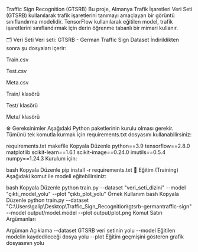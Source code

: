 Traffic Sign Recognition (GTSRB)
Bu proje, Almanya Trafik İşaretleri Veri Seti (GTSRB) kullanılarak trafik işaretlerini tanımayı amaçlayan bir görüntü sınıflandırma modelidir. TensorFlow kullanılarak eğitilen model, trafik işaretlerini sınıflandırmak için derin öğrenme tabanlı bir mimari kullanır.

🗂️ Veri Seti
Veri seti: GTSRB - German Traffic Sign Dataset
İndirildikten sonra şu dosyaları içerir:

Train.csv

Test.csv

Meta.csv

Train/ klasörü

Test/ klasörü

Meta/ klasörü

⚙️ Gereksinimler
Aşağıdaki Python paketlerinin kurulu olması gerekir. Tümünü tek komutla kurmak için requirements.txt dosyasını kullanabilirsiniz:

requirements.txt
makefile
Kopyala
Düzenle
python==3.9
tensorflow==2.8.0
matplotlib
scikit-learn==1.6.1
scikit-image==0.24.0
imutils==0.5.4
numpy==1.24.3
Kurulum için:

bash
Kopyala
Düzenle
pip install -r requirements.txt
🚀 Eğitim (Training)
Aşağıdaki komut ile modeli eğitebilirsiniz:

bash
Kopyala
Düzenle
python train.py --dataset "veri_seti_dizini" --model "çıktı_model_yolu" --plot "çıktı_plot_yolu"
Örnek Kullanım
bash
Kopyala
Düzenle
python train.py --dataset "C:\\Users\\galip\\Desktop\\Traffic_Sign_Recognition\\gtsrb-germantraffic-sign" --model output/model.model --plot output/plot.png
Komut Satırı Argümanları

Argüman	Açıklama
--dataset	GTSRB veri setinin yolu
--model	Eğitilen modelin kaydedileceği dosya yolu
--plot	Eğitim geçmişini gösteren grafik dosyasının yolu
